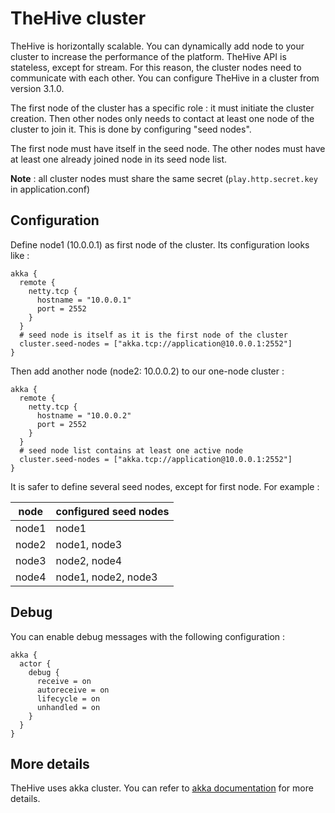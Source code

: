 # TheHive cluster

TheHive is horizontally scalable. You can dynamically add node to your cluster
to increase the performance of the platform.
TheHive API is stateless, except for stream. For this reason, the cluster nodes
need to communicate with each other.
You can configure TheHive in a cluster from version 3.1.0.


The first node of the cluster has a specific role : it must initiate the cluster
creation. Then other nodes only needs to contact at least one node of the
cluster to join it. This is done by configuring "seed nodes".

The first node must have itself in the seed node. The other nodes must have at
least one already joined node in its seed node list.

**Note** : all cluster nodes must share the same secret (`play.http.secret.key` in
application.conf)

## Configuration

Define node1 (10.0.0.1) as first node of the cluster. Its configuration looks
like :
```
akka {
  remote {
    netty.tcp {
      hostname = "10.0.0.1"
      port = 2552
    }
  }
  # seed node is itself as it is the first node of the cluster
  cluster.seed-nodes = ["akka.tcp://application@10.0.0.1:2552"]
}
```

Then add another node (node2: 10.0.0.2) to our one-node cluster :
```
akka {
  remote {
    netty.tcp {
      hostname = "10.0.0.2"
      port = 2552
    }
  }
  # seed node list contains at least one active node
  cluster.seed-nodes = ["akka.tcp://application@10.0.0.1:2552"]
}
```

It is safer to define several seed nodes, except for first node. For example :

node  | configured seed nodes
------|----------------------
node1 | node1
node2 | node1, node3
node3 | node2, node4
node4 | node1, node2, node3

## Debug

You can enable debug messages with the following configuration :
```
akka {
  actor {
    debug {
      receive = on
      autoreceive = on
      lifecycle = on
      unhandled = on
    }
  }
}
```

## More details

TheHive uses akka cluster. You can refer to
[akka documentation](https://doc.akka.io/docs/akka/2.5/index-cluster.html) for
more details.

